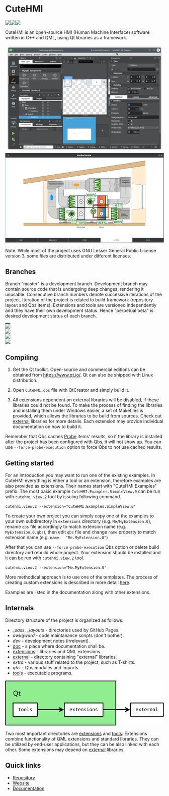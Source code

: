 # CuteHMI

<!-- CUT HERE -->
<!-- TravisCI badge hack that kills Doxygen (1.8.14) warning "Unexpected html tag <img> found within <a href=...> context". -->
<div class="doxygen_github_hack" style="font-size: 0px">

[//]: # (\htmlonly)

[![License: LGPL 3.0](https://img.shields.io/badge/license-LGPL%203.0-blue.svg)](https://opensource.org/licenses/LGPL-3.0)
[![Build Status](https://invent.kde.org/kde/cutehmi/badges/3/pipeline.svg)](https://invent.kde.org/kde/cutehmi/pipelines)
[![Coverity Scan Build Status](https://scan.coverity.com/projects/20988/badge.svg)](https://scan.coverity.com/projects/cutehmi)

[//]: # (\endhtmlonly)
</div>
<!-- CUT HERE -->

CuteHMI is an open-source HMI (Human Machine Interface) software written in C++
and QML, using Qt libraries as a framework.

![Qt Designer](doc/images/design_mode.png)
![Demo](doc/images/demo.png)

Note: While most of the project uses GNU Lesser General Public License version
3, some files are distributed under different licenses.

## Branches

Branch "master" is a development branch. Development branch may contain source
code that is undergoing deep changes, rendering it unusable. Consecutive branch
numbers denote successive iterations of the project. Iteration of the project
is related to build framework (repository layout and Qbs items). Extensions and
tools are versioned independently and they have their own development status.
Hence "perpetual beta" is desired development status of each branch.

<!-- CUT HERE -->
<!-- TravisCI badge hack that kills Doxygen (1.8.14) warning "Unexpected html tag <img> found within <a href=...> context". -->
<div class="doxygen_github_hack" style="font-size: 0px">

[//]: # (\htmlonly)

| Branch                                         | Build status                                                                                                                   | Development status |
|------------------------------------------------|--------------------------------------------------------------------------------------------------------------------------------|--------------------|
| [master](https://invent.kde.org/kde/cutehmi)   | [![Build Status](https://invent.kde.org/kde/cutehmi/badges/master/pipeline.svg)](https://invent.kde.org/kde/cutehmi/pipelines) | alpha              |
| [3](https://invent.kde.org/kde/cutehmi)        | [![Build Status](https://invent.kde.org/kde/cutehmi/badges/3/pipeline.svg)](https://invent.kde.org/kde/cutehmi/pipelines)      | perpetual beta     |
| [2](https://invent.kde.org/kde/cutehmi)        | [![Build Status](https://invent.kde.org/kde/cutehmi/badges/2/pipeline.svg)](https://invent.kde.org/kde/cutehmi/pipelines)      | perpetual beta     |
| [1](https://invent.kde.org/kde/cutehmi/tree/1) | [![Build Status](https://travis-ci.org/michpolicht/CuteHMI.svg?branch=1)](https://travis-ci.org/michpolicht/CuteHMI/branches)  | alpha              |

[//]: # (\endhtmlonly)
</div>
<!-- CUT HERE -->


## Compiling

1. Get the Qt toolkit. Open-source and commercial editions can be obtained from
https://www.qt.io/. Qt can also be shipped with Linux distribution.

2. Open `CuteHMI.qbs` file with QtCreator and simply build it.

3. All extensions dependent on external libraries will be disabled, if these
libraries could not be found. To make the process of finding the libraries
and installing them under Windows easier, a set of Makefiles is provided, which
allows the libraries to be build from sources. Check out
[external](external/) libraries for more details. Each extension may
provide individual documentation on how to build it.

Remember that Qbs caches [Probe](http://doc.qt.io/qbs/qml-qbslanguageitems-probe.html)
items' results, so if the library is installed after the project has been
configured with Qbs, it will not show up. You can use `--force-probe-execution`
option to force Qbs to not use cached results.

## Getting started

For an introduction you may want to run one of the existing examples. In CuteHMI
everything is either a tool or an extension, therefore examples are also provided
as extensions. Their names start with "CuteHMI.Examples" prefix. The most basic
example `CuteHMI.Examples.SimpleView.0` can be run with `cutehmi.view.2` tool by
issuing following command.

```
cutehmi.view.2 --extension="CuteHMI.Examples.SimpleView.0"
```

To create your own project you can simply copy one of the examples to your own
subdirectory in `extensions` directory (e.g. `Me/MyExtension.0`), rename `qbs` file
accordingly to match extension name (e.g. `MyExtension.0.qbs`), then edit `qbs`
file and change `name` property to match extension name
(e.g. `name:  "Me.MyExtension.0"`)

After that you can use `--force-probe-execution` Qbs option or delete build
directory and rebuild whole project. Your extension should be installed and it
can be run with `cutehmi.view.2` tool.

```
cutehmi.view.2 --extension="Me.MyExtension.0"
```

More methodical approach is to use one of the templates. The process of creating
custom extensions is described in more detail [here](extensions/).

Examples are listed in the documentation along with other extensions.


## Internals

Directory structure of the project is organized as follows.

- *_sass*, *_layouts* - directories used by GitHub Pages.
- *awkgward* - code maintanance scripts (don't bother).
- *dev* - development notes (irrelevant).
- [doc](doc/) - a place where documentation shall be.
- [extensions](extensions/) - libraries and QML extensions.
- [external](external/) - directory containing "external" libraries.
- *extra* - various stuff related to the project, such as T-shirts.
- *qbs* - Qbs modules and imports.
- [tools](tools/) - executable programs.

![Dependencies between tools, extensions and external libraries](doc/images/general_dependencies.svg)

Two most important directories are [extensions](extensions/) and
[tools](tools/). Extensions combine functionality of QML extensions and
standard libraries. They can be utilized by end-user applications, but they can
be also linked with each other. Some extensions may depend on
[external](external/) libraries.

## Quick links

- [Repository](https://invent.kde.org/kde/cutehmi)
- [Website](https://cutehmi.kde.org/)
- [Documentation](https://cutehmi.kde.org/docs/)

